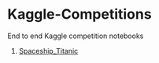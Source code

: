 # Kaggle-Competitions
End to end Kaggle competition notebooks
1) [Spaceship_Titanic](https://www.kaggle.com/competitions/spaceship-titanic)
